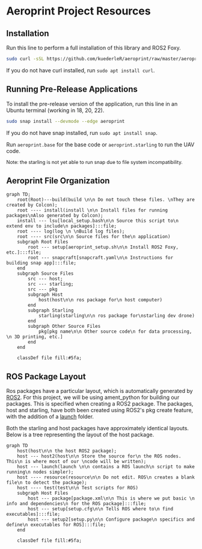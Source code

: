 # Aeroprint Project Resources

## Installation

Run this line to perform a full installation of this library and ROS2 Foxy.

``` bash
sudo curl -sSL https://github.com/kuederleR/aeroprint/raw/master/aeroprint_setup.sh | sh
```

If you do not have curl installed, run ```sudo apt install curl```.

## Running Pre-Release Applications

To install the pre-release version of the application, run this line in an Ubuntu terminal (working in 18, 20, 22).

``` bash
sudo snap install --devmode --edge aeroprint
```

If you do not have snap installed, run ```sudo apt install snap```.

Run ```aeroprint.base``` for the base code or ```aeroprint.starling``` to run the UAV code.

<p style="font-size:0.8rem">Note: the starling is not yet able to run snap due to file system incompatibility.</p>

## Aeroprint File Organization

```mermaid
graph TD;
    root(Root)---build(build \n\n Do not touch these files. \nThey are created by Colcon);
    root ---- install(install \n\n Install files for running packages\nAlso generated by Colcon);
    install --- lsu[local_setup.bash\n\n Source this script to\n extend env to include\n packages]:::file;
    root ---- log(log \n \nBuild log files);
    root ---- src(src\n\n Source files for the\n application)
    subgraph Root Files
        root --- setup[aeroprint_setup.sh\n\n Install ROS2 Foxy, etc.]:::file;
        root --- snapcraft[snapcraft.yaml\n\n Instructions for building snap app]:::file;
    end
    subgraph Source Files
        src --- host;
        src --- starling;
        src --- pkg
        subgraph Host
            host(host\n\n ros package for\n host computer)
        end
        subgraph Starling
            starling(starling\n\n ros package for\nstarling dev drone)
        end
        subgraph Other Source Files
            pkg[pkg name\n\n Other source code\n for data processing, \n 3D printing, etc.]
        end
    end

    classDef file fill:#5fa;   
```

## ROS Package Layout
Ros packages have a particular layout, which is automatically generated by [ROS2](https://docs.ros.org/en/foxy/How-To-Guides/Developing-a-ROS-2-Package.html#creating-a-package). For this project, we will be using ament_python for building our packages. This is specified when creating a ROS2 package. The packages, host and starling, have both been created using ROS2's pkg create feature, with the addition of a [launch](https://docs.ros.org/en/foxy/How-To-Guides/Launch-file-different-formats.html) folder.

Both the starling and host packages have approximately identical layouts. Below is a tree representing the layout of the host package. 
```mermaid
graph TD
    host(host\n\n the host ROS2 package);
    host --- host2(host\n\n Store the source for\n the ROS nodes. This\n is where most of our \ncode will be written);
    host --- launch(launch \n\n contains a ROS launch\n script to make running\n nodes simpler);
    host ---- resource(resource\n\n Do not edit. ROS\n creates a blank file\n to detect the package);
    host ---- test(test\n\n Test scripts for ROS)
    subgraph Host Files
        host --- package[package.xml\n\n This is where we put basic \n info and dependencies\n for the ROS package]:::file;
        host --- setup[setup.cfg\n\n Tells ROS where to\n find executables]:::file;
        host --- setup2[setup.py\n\n Configure package\n specifics and define\n executables for ROS]:::file;
    end

    classDef file fill:#5fa;
```
